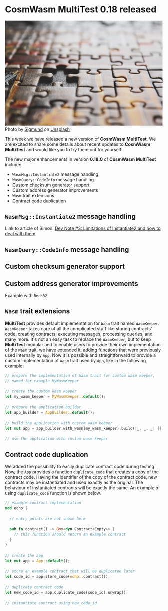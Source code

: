 # CosmWasm MultiTest 0.18 released 

![pieces](sigmund-unsplash.jpg)
Photo by <a href="https://unsplash.com/@sigmund?utm_content=creditCopyText&utm_medium=referral&utm_source=unsplash">Sigmund</a>
on <a href="https://unsplash.com/photos/brown-and-black-jigsaw-puzzle-B-x4VaIriRc?utm_content=creditCopyText&utm_medium=referral&utm_source=unsplash">Unsplash</a>

This week we have released a new version of **CosmWasm MultiTest**.
We are excited to share some details about recent updates to **CosmWasm MultiTest**
and would like you to try them out for yourself!

The new major enhancements in version **0.18.0** of **CosmWasm MultiTest** include:

- `WasmMsg::Instantiate2` message handling
- `WasmQuery::CodeInfo` message handling
- Custom checksum generator support
- Custom address generator improvements
- `Wasm` trait extensions
- Contract code duplication


## `WasmMsg::Instantiate2` message handling

Link to article of Simon:
[Dev Note #3: Limitations of Instantiate2 and how to deal with them](https://medium.com/cosmwasm/dev-note-3-limitations-of-instantiate2-and-how-to-deal-with-them-a3f946874230)

## `WasmQuery::CodeInfo` message handling

## Custom checksum generator support

## Custom address generator improvements

Example with `Bech32`

## `Wasm` trait extensions

**MultiTest** provides default implementation for `Wasm` trait named `WasmKeeper`.
`WasmKeeper` takes care of all the complicated stuff like storing contracts' code, creating contracts,
executing messages, processing queries, and many more. It's not an easy task to replace the `WasmKeeper`,
but to keep **MultiTest** modular and to enable users to provide their own implementation of the `Wasm` trait,
we have extended it, adding functions that were previously used internally by `App`. 
Now it is possible and straightforward to provide a custom implementation of `Wasm` trait used by `App`,
like in the following example:

```rust
// prepare the implementation of Wasm trait for custom wasm keeper,
// named for example MyWasmKeeper

// create the custom wasm keeper 
let my_wasm_keeper = MyWasmKeeper::default();

// prepare the application builder
let app_builder = AppBuilder::default();

// build the application with custom wasm keeper
let mut app = app_builder.with_wasm(my_wasm_keeper).build(|_, _, _| {});

// use the application with custom wasm keeper
```

## Contract code duplication

We added the possibility to easily duplicate contract code during testing.
Now, the `App` provides a function `duplicate_code` that creates a copy of the contract code.
Having the identifier of the copy of the contract code, new contracts may be instantiated
and used exactly as the original. The behaviour of instantiated contracts will be exactly the same.
An example of using `duplicate_code` function is shown below.

```rust
// example contract implementation
mod echo {

  // entry points are not shown here
  
  pub fn contract() -> Box<dyn Contract<Empty>> {
    // this function should return an example contract
  }
}

// create the app
let mut app = App::default();

// store an example contract that will be duplicated later
let code_id = app.store_code(echo::contract());

// duplicate contract code
let new_code_id = app.duplicate_code(code_id).unwrap();

// instantiate contract using new_code_id
```
